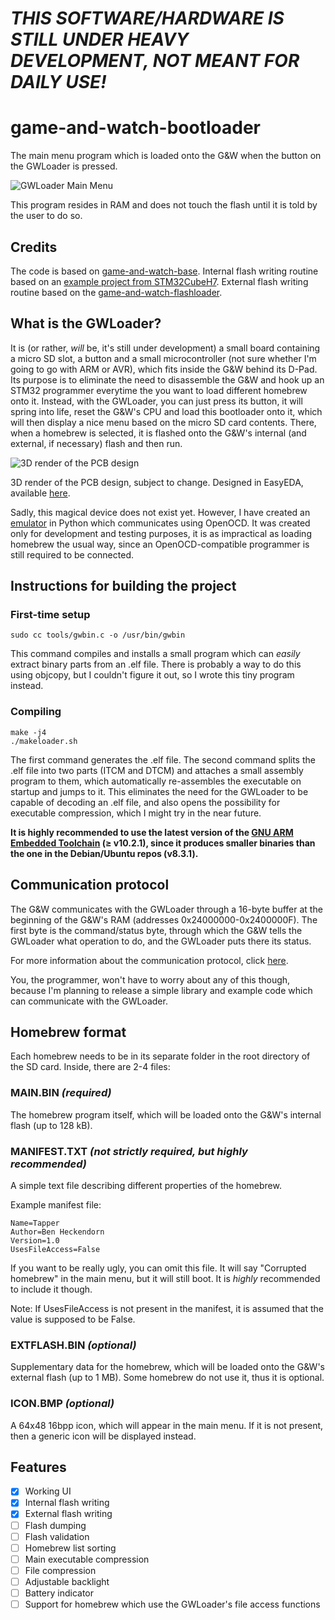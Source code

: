 # _THIS SOFTWARE/HARDWARE IS STILL UNDER HEAVY DEVELOPMENT, NOT MEANT FOR DAILY USE!_

# game-and-watch-bootloader

The main menu program which is loaded onto the G&W when the button on the GWLoader is pressed.

![GWLoader Main Menu](http://gw.prochazka.ml/menu.jpg)

This program resides in RAM and does not touch the flash until it is told by the user to do so.

## Credits

The code is based on [game-and-watch-base](https://github.com/ghidraninja/game-and-watch-base). Internal flash writing routine based on an [example project from STM32CubeH7](https://github.com/STMicroelectronics/STM32CubeH7/tree/master/Projects/STM32H7B3I-DK/Examples/FLASH/FLASH_EraseProgram). External flash writing routine based on the [game-and-watch-flashloader](https://github.com/ghidraninja/game-and-watch-flashloader).

## What is the GWLoader?

It is (or rather, _will_ be, it's still under development) a small board containing a micro SD slot, a button and a small microcontroller (not sure whether I'm going to go with ARM or AVR), which fits inside the G&W behind its D-Pad. Its purpose is to eliminate the need to disassemble the G&W and hook up an STM32 programmer everytime the you want to load different homebrew onto it. Instead, with the GWLoader, you can just press its button, it will spring into life, reset the G&W's CPU and load this bootloader onto it, which will then display a nice menu based on the micro SD card contents. There, when a homebrew is selected, it is flashed onto the G&W's internal (and external, if necessary) flash and then run.

![3D render of the PCB design](http://gw.prochazka.ml/3drender.png)

3D render of the PCB design, subject to change. Designed in EasyEDA, available [here](https://oshwlab.com/Michal_Prochazka/gw_hbloader).

Sadly, this magical device does not exist yet. However, I have created an [emulator](https://github.com/prochazkaml/gwloader-emulator) in Python which communicates using OpenOCD. It was created only for development and testing purposes, it is as impractical as loading homebrew the usual way, since an OpenOCD-compatible programmer is still required to be connected.

## Instructions for building the project

### First-time setup

```
sudo cc tools/gwbin.c -o /usr/bin/gwbin
```

This command compiles and installs a small program which can _easily_ extract binary parts from an .elf file. There is probably a way to do this using objcopy, but I couldn't figure it out, so I wrote this tiny program instead.

### Compiling

```
make -j4
./makeloader.sh
```

The first command generates the .elf file. The second command splits the .elf file into two parts (ITCM and DTCM) and attaches a small assembly program to them, which automatically re-assembles the executable on startup and jumps to it. This eliminates the need for the GWLoader to be capable of decoding an .elf file, and also opens the possibility for executable compression, which I might try in the near future.

**It is highly recommended to use the latest version of the [GNU ARM Embedded Toolchain](https://developer.arm.com/tools-and-software/open-source-software/developer-tools/gnu-toolchain/gnu-rm/downloads) (≥ v10.2.1), since it produces smaller binaries than the one in the Debian/Ubuntu repos (v8.3.1).**

## Communication protocol

The G&W communicates with the GWLoader through a 16-byte buffer at the beginning of the G&W's RAM (addresses 0x24000000-0x2400000F). The first byte is the command/status byte, through which the G&W tells the GWLoader what operation to do, and the GWLoader puts there its status.

For more information about the communication protocol, click [here](https://github.com/prochazkaml/gwloader-emulator/blob/main/Protocol.md).

You, the programmer, won't have to worry about any of this though, because I'm planning to release a simple library and example code which can communicate with the GWLoader.

## Homebrew format

Each homebrew needs to be in its separate folder in the root directory of the SD card. Inside, there are 2-4 files:

### MAIN.BIN _(required)_

The homebrew program itself, which will be loaded onto the G&W's internal flash (up to 128 kB).

### MANIFEST.TXT _(not strictly required, but highly recommended)_

A simple text file describing different properties of the homebrew.

Example manifest file:

```
Name=Tapper
Author=Ben Heckendorn
Version=1.0
UsesFileAccess=False
```

If you want to be really ugly, you can omit this file. It will say "Corrupted homebrew" in the main menu, but it will still boot. It is _highly_ recommended to include it though.

Note: If UsesFileAccess is not present in the manifest, it is assumed that the value is supposed to be False.

### EXTFLASH.BIN _(optional)_

Supplementary data for the homebrew, which will be loaded onto the G&W's external flash (up to 1 MB). Some homebrew do not use it, thus it is optional.

### ICON.BMP _(optional)_

A 64x48 16bpp icon, which will appear in the main menu. If it is not present, then a generic icon will be displayed instead.

## Features

- [X] Working UI
- [X] Internal flash writing
- [X] External flash writing
- [ ] Flash dumping
- [ ] Flash validation
- [ ] Homebrew list sorting
- [ ] Main executable compression
- [ ] File compression
- [ ] Adjustable backlight
- [ ] Battery indicator
- [ ] Support for homebrew which use the GWLoader's file access functions
